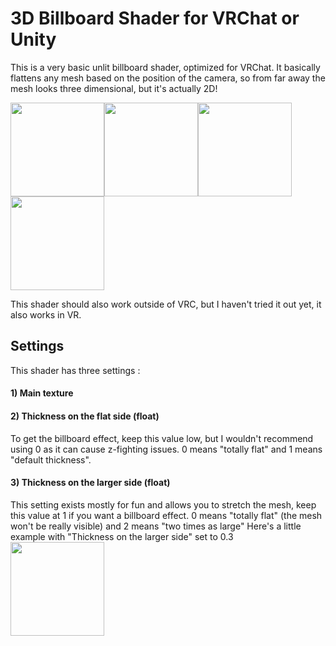 # 3D Billboard Shader for VRChat or Unity
This is a very basic unlit billboard shader, optimized for VRChat. It basically flattens any mesh based on the position of the camera, so from far away the mesh looks three dimensional, but it's actually 2D!

<img src="https://i.imgur.com/4knFNx0.png" height=150/><img src="https://i.imgur.com/RgkCQwF.png" height=150/><img src="https://i.imgur.com/Duh4ds3.png" height=150/><img src="https://i.imgur.com/FP6M1wq.png" height=150/>

This shader should also work outside of VRC, but I haven't tried it out yet, it also works in VR.

## Settings

This shader has three settings :
#### 1) Main texture
#### 2) Thickness on the flat side (float)
To get the billboard effect, keep this value low, but I wouldn't recommend using 0 as it can cause z-fighting issues.
0 means "totally flat" and 1 means "default thickness".
#### 3) Thickness on the larger side (float)
This setting exists mostly for fun and allows you to stretch the mesh, keep this value at 1 if you want a billboard effect.
0 means "totally flat" (the mesh won't be really visible) and 2 means "two times as large"
Here's a little example with "Thickness on the larger side" set to 0.3
<img src="https://i.imgur.com/xZPIadp.png" height=150/>
